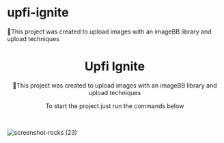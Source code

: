 # upfi-ignite
🤳This project was created to upload images with an imageBB library and upload techniques

<h1 align="center">Upfi Ignite</h1>

<p align="center">🤳This project was created to upload images with an imageBB library and upload techniques</p>

<p align="center">To start the project just run the commands below</p>

<br/>

![screenshot-rocks (23)](https://user-images.githubusercontent.com/68617133/169732425-b1798683-27d8-4269-a256-541eeeba48d2.png)

